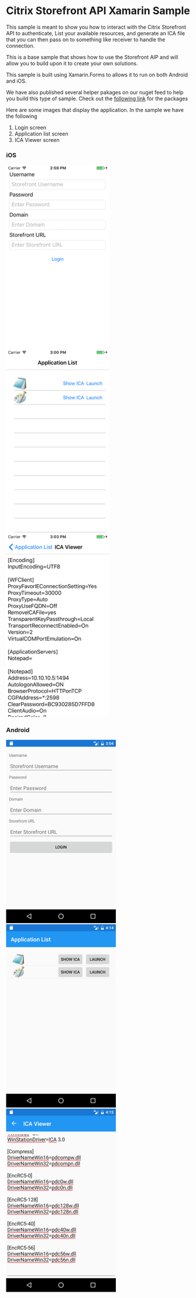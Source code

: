 # Citrix Storefront API Xamarin Sample

This sample is meant to show you how to interact with the
Citrix Storefront API to authenticate, List your available
resources, and generate an ICA file that you can then pass
on to something like receiver to handle the connection. 

This is a base sample that shows how to use the Storefront AIP and will allow
you to build upon it to create your own solutions.

This sample is built using Xamarin.Forms to allows it to
run on both Android and iOS.

We have also published several helper pakages on our nuget feed to help you build this
type of sample. Check out the [following link](https://www.nuget.org/packages?q=citrix) for the packages


Here are some images that display the application. In the sample we have the following
1. Login screen
2. Application list screen
3. ICA Viewer screen

### iOS
<img src="./Images/iosSFLogin.png" height="500" /> 
<img src="./Images/iosSFApps.png" height="500" />
<img src="./Images/iosSFICA.png" height="500" />

### Android
<img src="./Images/androidSFLogin.png" height="500" /> 
<img src="./Images/androidSFApps.png" height="500" />
<img src="./Images/androidSFICA.png" height="500" />

